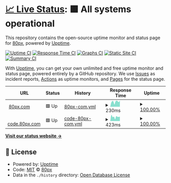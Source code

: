 # [📈 Live Status](https://80px.github.io/uptime): <!--live status--> **🟩 All systems operational**

This repository contains the open-source uptime monitor and status page for [80px](https://80px.github.io/uptime), powered by [Upptime](https://github.com/upptime/upptime).

[![Uptime CI](https://github.com/80px/uptime/workflows/Uptime%20CI/badge.svg)](https://github.com/80px/uptime/actions?query=workflow%3A%22Uptime+CI%22)
[![Response Time CI](https://github.com/80px/uptime/workflows/Response%20Time%20CI/badge.svg)](https://github.com/80px/uptime/actions?query=workflow%3A%22Response+Time+CI%22)
[![Graphs CI](https://github.com/80px/uptime/workflows/Graphs%20CI/badge.svg)](https://github.com/80px/uptime/actions?query=workflow%3A%22Graphs+CI%22)
[![Static Site CI](https://github.com/80px/uptime/workflows/Static%20Site%20CI/badge.svg)](https://github.com/80px/uptime/actions?query=workflow%3A%22Static+Site+CI%22)
[![Summary CI](https://github.com/80px/uptime/workflows/Summary%20CI/badge.svg)](https://github.com/80px/uptime/actions?query=workflow%3A%22Summary+CI%22)

With [Upptime](https://upptime.js.org), you can get your own unlimited and free uptime monitor and status page, powered entirely by a GitHub repository. We use [Issues](https://github.com/80px/uptime/issues) as incident reports, [Actions](https://github.com/80px/uptime/actions) as uptime monitors, and [Pages](https://80px.github.io/uptime) for the status page.

<!--start: status pages-->
<!-- This summary is generated by Upptime (https://github.com/upptime/upptime) -->
<!-- Do not edit this manually, your changes will be overwritten -->
<!-- prettier-ignore -->
| URL | Status | History | Response Time | Uptime |
| --- | ------ | ------- | ------------- | ------ |
| <img alt="" src="https://icons.duckduckgo.com/ip3/80px.com.ico" height="13"> [80px.com](https://80px.com) | 🟩 Up | [80px-com.yml](https://github.com/80px/uptime/commits/HEAD/history/80px-com.yml) | <details><summary><img alt="Response time graph" src="./graphs/80px-com/response-time-week.png" height="20"> 230ms</summary><br><a href="https://80px.github.io/uptime/history/80px-com"><img alt="Response time 335" src="https://img.shields.io/endpoint?url=https%3A%2F%2Fraw.githubusercontent.com%2F80px%2Fuptime%2FHEAD%2Fapi%2F80px-com%2Fresponse-time.json"></a><br><a href="https://80px.github.io/uptime/history/80px-com"><img alt="24-hour response time 204" src="https://img.shields.io/endpoint?url=https%3A%2F%2Fraw.githubusercontent.com%2F80px%2Fuptime%2FHEAD%2Fapi%2F80px-com%2Fresponse-time-day.json"></a><br><a href="https://80px.github.io/uptime/history/80px-com"><img alt="7-day response time 230" src="https://img.shields.io/endpoint?url=https%3A%2F%2Fraw.githubusercontent.com%2F80px%2Fuptime%2FHEAD%2Fapi%2F80px-com%2Fresponse-time-week.json"></a><br><a href="https://80px.github.io/uptime/history/80px-com"><img alt="30-day response time 250" src="https://img.shields.io/endpoint?url=https%3A%2F%2Fraw.githubusercontent.com%2F80px%2Fuptime%2FHEAD%2Fapi%2F80px-com%2Fresponse-time-month.json"></a><br><a href="https://80px.github.io/uptime/history/80px-com"><img alt="1-year response time 335" src="https://img.shields.io/endpoint?url=https%3A%2F%2Fraw.githubusercontent.com%2F80px%2Fuptime%2FHEAD%2Fapi%2F80px-com%2Fresponse-time-year.json"></a></details> | <details><summary><a href="https://80px.github.io/uptime/history/80px-com">100.00%</a></summary><a href="https://80px.github.io/uptime/history/80px-com"><img alt="All-time uptime 98.58%" src="https://img.shields.io/endpoint?url=https%3A%2F%2Fraw.githubusercontent.com%2F80px%2Fuptime%2FHEAD%2Fapi%2F80px-com%2Fuptime.json"></a><br><a href="https://80px.github.io/uptime/history/80px-com"><img alt="24-hour uptime 100.00%" src="https://img.shields.io/endpoint?url=https%3A%2F%2Fraw.githubusercontent.com%2F80px%2Fuptime%2FHEAD%2Fapi%2F80px-com%2Fuptime-day.json"></a><br><a href="https://80px.github.io/uptime/history/80px-com"><img alt="7-day uptime 100.00%" src="https://img.shields.io/endpoint?url=https%3A%2F%2Fraw.githubusercontent.com%2F80px%2Fuptime%2FHEAD%2Fapi%2F80px-com%2Fuptime-week.json"></a><br><a href="https://80px.github.io/uptime/history/80px-com"><img alt="30-day uptime 93.50%" src="https://img.shields.io/endpoint?url=https%3A%2F%2Fraw.githubusercontent.com%2F80px%2Fuptime%2FHEAD%2Fapi%2F80px-com%2Fuptime-month.json"></a><br><a href="https://80px.github.io/uptime/history/80px-com"><img alt="1-year uptime 98.58%" src="https://img.shields.io/endpoint?url=https%3A%2F%2Fraw.githubusercontent.com%2F80px%2Fuptime%2FHEAD%2Fapi%2F80px-com%2Fuptime-year.json"></a></details>
| <img alt="" src="https://icons.duckduckgo.com/ip3/code.80px.com.ico" height="13"> [code.80px.com](https://code.80px.com) | 🟩 Up | [code-80px-com.yml](https://github.com/80px/uptime/commits/HEAD/history/code-80px-com.yml) | <details><summary><img alt="Response time graph" src="./graphs/code-80px-com/response-time-week.png" height="20"> 423ms</summary><br><a href="https://80px.github.io/uptime/history/code-80px-com"><img alt="Response time 401" src="https://img.shields.io/endpoint?url=https%3A%2F%2Fraw.githubusercontent.com%2F80px%2Fuptime%2FHEAD%2Fapi%2Fcode-80px-com%2Fresponse-time.json"></a><br><a href="https://80px.github.io/uptime/history/code-80px-com"><img alt="24-hour response time 405" src="https://img.shields.io/endpoint?url=https%3A%2F%2Fraw.githubusercontent.com%2F80px%2Fuptime%2FHEAD%2Fapi%2Fcode-80px-com%2Fresponse-time-day.json"></a><br><a href="https://80px.github.io/uptime/history/code-80px-com"><img alt="7-day response time 423" src="https://img.shields.io/endpoint?url=https%3A%2F%2Fraw.githubusercontent.com%2F80px%2Fuptime%2FHEAD%2Fapi%2Fcode-80px-com%2Fresponse-time-week.json"></a><br><a href="https://80px.github.io/uptime/history/code-80px-com"><img alt="30-day response time 424" src="https://img.shields.io/endpoint?url=https%3A%2F%2Fraw.githubusercontent.com%2F80px%2Fuptime%2FHEAD%2Fapi%2Fcode-80px-com%2Fresponse-time-month.json"></a><br><a href="https://80px.github.io/uptime/history/code-80px-com"><img alt="1-year response time 401" src="https://img.shields.io/endpoint?url=https%3A%2F%2Fraw.githubusercontent.com%2F80px%2Fuptime%2FHEAD%2Fapi%2Fcode-80px-com%2Fresponse-time-year.json"></a></details> | <details><summary><a href="https://80px.github.io/uptime/history/code-80px-com">100.00%</a></summary><a href="https://80px.github.io/uptime/history/code-80px-com"><img alt="All-time uptime 99.86%" src="https://img.shields.io/endpoint?url=https%3A%2F%2Fraw.githubusercontent.com%2F80px%2Fuptime%2FHEAD%2Fapi%2Fcode-80px-com%2Fuptime.json"></a><br><a href="https://80px.github.io/uptime/history/code-80px-com"><img alt="24-hour uptime 100.00%" src="https://img.shields.io/endpoint?url=https%3A%2F%2Fraw.githubusercontent.com%2F80px%2Fuptime%2FHEAD%2Fapi%2Fcode-80px-com%2Fuptime-day.json"></a><br><a href="https://80px.github.io/uptime/history/code-80px-com"><img alt="7-day uptime 100.00%" src="https://img.shields.io/endpoint?url=https%3A%2F%2Fraw.githubusercontent.com%2F80px%2Fuptime%2FHEAD%2Fapi%2Fcode-80px-com%2Fuptime-week.json"></a><br><a href="https://80px.github.io/uptime/history/code-80px-com"><img alt="30-day uptime 99.43%" src="https://img.shields.io/endpoint?url=https%3A%2F%2Fraw.githubusercontent.com%2F80px%2Fuptime%2FHEAD%2Fapi%2Fcode-80px-com%2Fuptime-month.json"></a><br><a href="https://80px.github.io/uptime/history/code-80px-com"><img alt="1-year uptime 99.86%" src="https://img.shields.io/endpoint?url=https%3A%2F%2Fraw.githubusercontent.com%2F80px%2Fuptime%2FHEAD%2Fapi%2Fcode-80px-com%2Fuptime-year.json"></a></details>

<!--end: status pages-->

[**Visit our status website →**](https://80px.github.io/uptime)

## 📄 License

- Powered by: [Upptime](https://github.com/upptime/upptime)
- Code: [MIT](./LICENSE) © [80px](https://80px.github.io/uptime)
- Data in the `./history` directory: [Open Database License](https://opendatacommons.org/licenses/odbl/1-0/)
